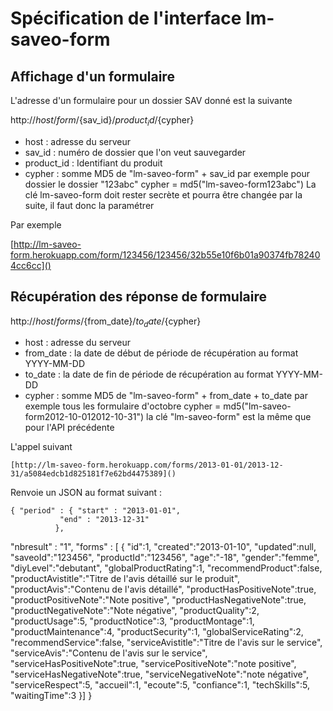 # Spécification de l'interface lm-saveo-form

## Affichage d'un formulaire

L'adresse d'un formulaire pour un dossier SAV donné est la suivante


http://${host}/form/${sav_id}/${product_id}/${cypher}

 * host : adresse du serveur
 * sav_id : numéro de dossier que l'on veut sauvegarder
 * product_id : Identifiant du produit
 * cypher : somme MD5 de "lm-saveo-form" + sav_id
	par exemple pour dossier le dossier "123abc" cypher = md5("lm-saveo-form123abc")
	La clé lm-saveo-form doit rester secrète et pourra être changée par la suite, il faut
	donc la paramétrer

Par exemple

   [http://lm-saveo-form.herokuapp.com/form/123456/123456/32b55e10f6b01a90374fb782404cc6cc]()



## Récupération des réponse de formulaire

http://${host}/forms/${from_date}/${to_date}/${cypher}

 * host : adresse du serveur
 * from_date : la date de début de période de récupération au format YYYY-MM-DD
 * to_date : la date de fin de période de récupération au format YYYY-MM-DD
 * cypher : somme MD5 de "lm-saveo-form" + from_date + to_date
	par exemple tous les formulaire d'octobre cypher = md5("lm-saveo-form2012-10-012012-10-31")
	la clé "lm-saveo-form" est la même que pour l'API précédente


L'appel suivant 

	[http://lm-saveo-form.herokuapp.com/forms/2013-01-01/2013-12-31/a5084edcb1d825181f7e62bd4475389]()

Renvoie un JSON au format suivant :



	{ "period" : { "start" : "2013-01-01",
               "end" : "2013-12-31"
              },
   "nbresult" : "1",
   "forms" : [ {
   		"id":1,
   		"created":"2013-01-10",
   		"updated":null,
   		"saveoId":"123456",
   		"productId":"123456",
   		"age":"-18",
   		"gender":"femme",
   		"diyLevel":"debutant",
   		"globalProductRating":1,
   		"recommendProduct":false,
   		"productAvistitle":"Titre de l'avis détaillé sur le produit",
   		"productAvis":"Contenu de l'avis détaillé",
   		"productHasPositiveNote":true,
   		"productPositiveNote":"Note positive",
   		"productHasNegativeNote":true,
   		"productNegativeNote":"Note négative",
   		"productQuality":2,
   		"productUsage":5,
   		"productNotice":3,
   		"productMontage":1,
   		"productMaintenance":4,
   		"productSecurity":1,
   		"globalServiceRating":2,
   		"recommendService":false,
   		"serviceAvistitle":"Titre de l'avis sur le service",
   		"serviceAvis":"Contenu de l'avis sur le service",
   		"serviceHasPositiveNote":true,
   		"servicePositiveNote":"note positive",
   		"serviceHasNegativeNote":true,
   		"serviceNegativeNote":"note négative",
   		"serviceRespect":5,
   		"accueil":1,
   		"ecoute":5,
   		"confiance":1,
   		"techSkills":5,
   		"waitingTime":3
   	}]
}